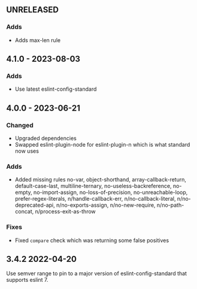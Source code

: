 ## UNRELEASED

### Adds

- Adds max-len rule

## 4.1.0 - 2023-08-03

### Adds

- Use latest eslint-config-standard

## 4.0.0 - 2023-06-21

### Changed

- Upgraded dependencies
- Swapped eslint-plugin-node for eslint-plugin-n which is what standard now uses

### Adds

- Added missing rules no-var, object-shorthand, array-callback-return, default-case-last, multiline-ternary, no-useless-backreference, no-empty, no-import-assign, no-loss-of-precision, no-unreachable-loop, prefer-regex-literals, n/handle-callback-err, n/no-callback-literal, n/no-deprecated-api, n/no-exports-assign, n/no-new-require, n/no-path-concat, n/process-exit-as-throw

### Fixes

- Fixed `compare` check which was returning some false positives

## 3.4.2 2022-04-20

Use semver range to pin to a major version of eslint-config-standard that supports eslint 7.
